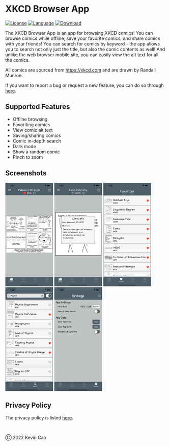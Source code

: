 # XKCD Browser App

[![License](https://img.shields.io/badge/license-MIT-informational)](https://github.com/defCoding/bot-TA-discord/blob/master/LICENSE)
[![Language](https://img.shields.io/badge/Code-Swift-%23ff6931?logo=Swift)](https://developer.apple.com/swift/)
[![Download](https://img.shields.io/badge/Get-App%20Store-%230D96F6?logo=AppStore)](https://apps.apple.com/us/app/xkcd-browser/id1618306887)

The XKCD Browser App is an app for browsing XKCD comics! You can browse comics while offline, save your favorite comics, and share comics with your friends! You can search for comics by keyword - the app allows you to search not only just the title, but also the comic contents as well! And unlike the web browser mobile site, you can easily view the alt text for all the comics.

All comics are sourced from https://xkcd.com and are drawn by Randall Munroe.

If you want to report a bug or request a new feature, you can do so through [here](https://github.com/defCoding/xkcd-browser-ios/issues/new/choose).

## Supported Features
- Offline browsing
- Favoriting comics
- View comic alt text
- Saving/sharing comics
- Comic in-depth search
- Dark mode
- Show a random comic
- Pinch to zoom

## Screenshots
<p float="left">
  <img src="https://github.com/defCoding/xkcd-browser-ios/blob/main/preview/screenshots/6.5/homepage.png" width=150 />
  <img src="https://github.com/defCoding/xkcd-browser-ios/blob/main/preview/screenshots/6.5/homepage2.png" width=150 />
  <img src="https://github.com/defCoding/xkcd-browser-ios/blob/main/preview/screenshots/6.5/favorites.png" width=150 />
  <img src="https://github.com/defCoding/xkcd-browser-ios/blob/main/preview/screenshots/6.5/search.png" width=150 />
  <img src="https://github.com/defCoding/xkcd-browser-ios/blob/main/preview/screenshots/6.5/settings.png" width=150 />
 </p>
 
## Privacy Policy
The privacy policy is listed [here](https://github.com/defCoding/xkcd-browser-ios/blob/main/PRIVACY.md).

<br />

Ⓒ 2022 Kevin Cao
